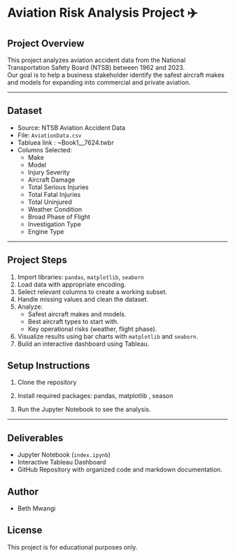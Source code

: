 # Aviation Risk Analysis Project ✈️

## Project Overview
This project analyzes aviation accident data from the National Transportation Safety Board (NTSB) between 1962 and 2023.  
Our goal is to help a business stakeholder identify the safest aircraft makes and models for expanding into commercial and private aviation.

---

## Dataset
- Source: NTSB Aviation Accident Data
- File: `AviationData.csv`
- Tabluea link : ~Book1__7624.twbr
- Columns Selected:
  - Make
  - Model
  - Injury Severity
  - Aircraft Damage
  - Total Serious Injuries
  - Total Fatal Injuries
  - Total Uninjured
  - Weather Condition
  - Broad Phase of Flight
  - Investigation Type
  - Engine Type

---

## Project Steps
1. Import libraries: `pandas`, `matplotlib`, `seaborn`
2. Load data with appropriate encoding.
3. Select relevant columns to create a working subset.
4. Handle missing values and clean the dataset.
5. Analyze:
   - Safest aircraft makes and models.
   - Best aircraft types to start with.
   - Key operational risks (weather, flight phase).
6. Visualize results using bar charts with `matplotlib` and `seaborn`.
7. Build an interactive dashboard using Tableau.



## Setup Instructions
1. Clone the repository
2. Install required packages:
    pandas, matplotlib , season
    
    
3. Run the Jupyter Notebook to see the analysis.

---

## Deliverables
- Jupyter Notebook (`index.ipynb`)
- Interactive Tableau Dashboard
- GitHub Repository with organized code and markdown documentation.



## Author
- Beth Mwangi



## License
This project is for educational purposes only.
